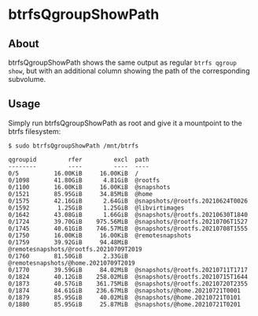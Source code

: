 # btrfsQgroupShowPath

## About

btrfsQgroupShowPath shows the same output as regular `btrfs qgroup show`, but
with an additional column showing the path of the corresponding subvolume.

## Usage

Simply run btrfsQgroupShowPath as root and give it a mountpoint to the btrfs
filesystem:

```
$ sudo btrfsQgroupShowPath /mnt/btrfs

qgroupid         rfer         excl  path
--------         ----         ----  ----
0/5          16.00KiB     16.00KiB  /
0/1098       41.80GiB      4.81GiB  @rootfs
0/1100       16.00KiB     16.00KiB  @snapshots
0/1521       85.95GiB     34.85MiB  @home
0/1575       42.16GiB      2.64GiB  @snapshots/@rootfs.20210624T0026
0/1592        1.25GiB      1.25GiB  @libvirtimages
0/1642       43.08GiB      1.66GiB  @snapshots/@rootfs.20210630T1840
0/1724       39.70GiB    975.56MiB  @snapshots/@rootfs.20210706T1527
0/1745       40.61GiB    746.57MiB  @snapshots/@rootfs.20210708T1555
0/1750       16.00KiB     16.00KiB  @remotesnapshots
0/1759       39.92GiB     94.48MiB  @remotesnapshots/@rootfs.20210709T2019
0/1760       81.50GiB      2.33GiB  @remotesnapshots/@home.20210709T2019
0/1770       39.59GiB     84.02MiB  @snapshots/@rootfs.20210711T1717
0/1824       40.12GiB    258.02MiB  @snapshots/@rootfs.20210715T1644
0/1873       40.57GiB    361.75MiB  @snapshots/@rootfs.20210720T2355
0/1874       84.61GiB    236.67MiB  @snapshots/@home.20210721T0001
0/1879       85.95GiB     40.02MiB  @snapshots/@home.20210721T0101
0/1880       85.95GiB     25.87MiB  @snapshots/@home.20210721T0201
```
